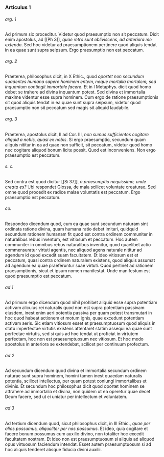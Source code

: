 ### Articulus 1

###### arg. 1
Ad primum sic proceditur. Videtur quod praesumptio non sit peccatum. Dicit enim apostolus, ad [[Ph 3]], *quae retro sunt obliviscens, ad anteriora me extendo*. Sed hoc videtur ad praesumptionem pertinere quod aliquis tendat in ea quae sunt supra seipsum. Ergo praesumptio non est peccatum.

###### arg. 2
Praeterea, philosophus dicit, in X Ethic., quod *oportet non secundum suadentes humana sapere hominem entem, neque mortalia mortalem, sed inquantum contingit immortale facere*. Et in I Metaphys. dicit quod homo debet se trahere ad divina inquantum potest. Sed divina et immortalia maxime videntur esse supra hominem. Cum ergo de ratione praesumptionis sit quod aliquis tendat in ea quae sunt supra seipsum, videtur quod praesumptio non sit peccatum sed magis sit aliquid laudabile.

###### arg. 3
Praeterea, apostolus dicit, II ad Cor. III, *non sumus sufficientes cogitare aliquid a nobis, quasi ex nobis*. Si ergo praesumptio, secundum quam aliquis nititur in ea ad quae non sufficit, sit peccatum, videtur quod homo nec cogitare aliquod bonum licite possit. Quod est inconveniens. Non ergo praesumptio est peccatum.

###### s. c.
Sed contra est quod dicitur [[Si 37]], *o praesumptio nequissima, unde creata es?* Ubi respondet Glossa, de mala scilicet voluntate creaturae. Sed omne quod procedit ex radice malae voluntatis est peccatum. Ergo praesumptio est peccatum.

###### co.
Respondeo dicendum quod, cum ea quae sunt secundum naturam sint ordinata ratione divina, quam humana ratio debet imitari, quidquid secundum rationem humanam fit quod est contra ordinem communiter in naturalibus rebus inventum, est vitiosum et peccatum. Hoc autem communiter in omnibus rebus naturalibus invenitur, quod quaelibet actio commensuratur virtuti agentis, nec aliquod agens naturale nititur ad agendum id quod excedit suam facultatem. Et ideo vitiosum est et peccatum, quasi contra ordinem naturalem existens, quod aliquis assumat ad agendum ea quae praeferuntur suae virtuti. Quod pertinet ad rationem praesumptionis, sicut et ipsum nomen manifestat. Unde manifestum est quod praesumptio est peccatum.

###### ad 1
Ad primum ergo dicendum quod nihil prohibet aliquid esse supra potentiam activam alicuius rei naturalis quod non est supra potentiam passivam eiusdem, inest enim aeri potentia passiva per quam potest transmutari in hoc quod habeat actionem et motum ignis, quae excedunt potentiam activam aeris. Sic etiam vitiosum esset et praesumptuosum quod aliquis in statu imperfectae virtutis existens attentaret statim assequi ea quae sunt perfectae virtutis, sed si quis ad hoc tendat ut proficiat in virtutem perfectam, hoc non est praesumptuosum nec vitiosum. Et hoc modo apostolus in anteriora se extendebat, scilicet per continuum profectum.

###### ad 2
Ad secundum dicendum quod divina et immortalia secundum ordinem naturae sunt supra hominem, homini tamen inest quaedam naturalis potentia, scilicet intellectus, per quam potest coniungi immortalibus et divinis. Et secundum hoc philosophus dicit quod oportet hominem se attrahere ad immortalia et divina, non quidem ut ea operetur quae decet Deum facere, sed ut ei uniatur per intellectum et voluntatem.

###### ad 3
Ad tertium dicendum quod, sicut philosophus dicit, in III Ethic., *quae per alios possumus, aliqualiter per nos possumus*. Et ideo, quia cogitare et facere bonum possumus cum auxilio divino, non totaliter hoc excedit facultatem nostram. Et ideo non est praesumptuosum si aliquis ad aliquod opus virtuosum faciendum intendat. Esset autem praesumptuosum si ad hoc aliquis tenderet absque fiducia divini auxilii.

